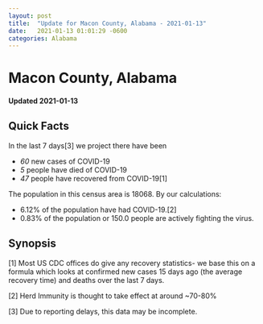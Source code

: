 ```yaml
---
layout: post
title:  "Update for Macon County, Alabama - 2021-01-13"
date:   2021-01-13 01:01:29 -0600
categories: Alabama
---
```


# Macon County, Alabama
#### Updated 2021-01-13

## Quick Facts

In the last 7 days[3] we project there have been
- *60* new cases of COVID-19
- *5* people have died of COVID-19
- *47* people have recovered from COVID-19[1]

The population in this census area is 18068. By our calculations:
- 6.12% of the population have had COVID-19.[2]
- 0.83% of the population or 150.0 people are actively fighting the virus.

## Synopsis




[1] Most US CDC offices do give any recovery statistics- we base this on a formula which looks at confirmed new cases
15 days ago (the average recovery time) and deaths over the last 7 days.

[2] Herd Immunity is thought to take effect at around ~70-80%

[3] Due to reporting delays, this data may be incomplete.
 
    